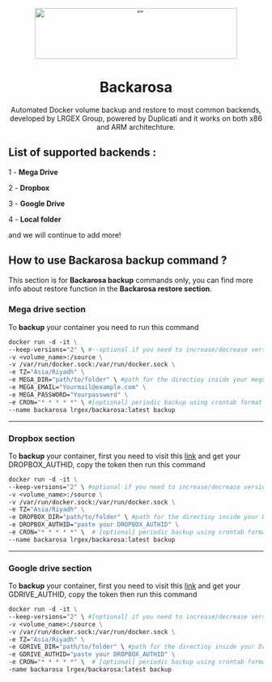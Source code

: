 <p align="center"><img src="http://cloud.lrgex.com/s/mCxTfnA2bikjYyZ/download/Dark%20Full%20Logo.png" alt= “” width="400" height="100"></p>

# <div align="center">Backarosa</div>

<p align="center">Automated Docker volume backup and restore to most common backends, developed by LRGEX Group, powered by Duplicati and it works on both x86 and ARM architechture.</p> 

## List of supported backends :  



1 - **Mega Drive** 

2 - **Dropbox**

3 - **Google Drive** 

4 - **Local folder** 

and we will continue to add more! 



## How to use Backarosa backup command ? 

This section is for **Backarosa backup** commands only, you can find more info about restore function in the **Backarosa restore section**.



### Mega drive section 

To **backup** your container you need to run this command 

````dockerfile
docker run -d -it \
--keep-versions="2" \ #--optional if you need to increase/decrease versions, default is 3
-v <volume_name>:/source \
-v /var/run/docker.sock:/var/run/docker.sock \
-e TZ="Asia/Riyadh" \
-e MEGA_DIR="path/to/folder" \ #path for the directioy inside your mega drive
-e MEGA_EMAIL="Yourmail@example.com" \
-e MEGA_PASSWORD="Yourpassword" \
-e CRON="* * * * *" \ #[optional] periodic backup using crontab format 
--name backarosa lrgex/backarosa:latest backup

````

---------------------------------------------------------------------------------------------------------

### Dropbox section 

To **backup** your container, first you need to visit this [link](https://duplicati-oauth-handler.appspot.com/?type=dropbox) and get your DROPBOX_AUTHID, copy the token then  run this command 

```dockerfile
docker run -d -it \
--keep-versions="2" \ #optional if you need to increase/decrease versions, default is 3
-v <volume_name>:/source \
-v /var/run/docker.sock:/var/run/docker.sock \
-e TZ="Asia/Riyadh" \
-e DROPBOX_DIR="path/to/folder" \ #path for the directioy inside your Dropbox drive
-e DROPBOX_AUTHID="paste your DROPBOX_AUTHID" \
-e CRON="* * * * *" \  # [optional] periodic backup using crontab format 
--name backarosa lrgex/backarosa:latest backup
```



---------------------------------------------------------------

### Google drive section 

To **backup** your container, first you need to visit this [link](https://duplicati-oauth-handler.appspot.com/?type=googledrive) and get your GDRIVE_AUTHID, copy the token then  run this command 

```dockerfile
docker run -d -it \
--keep-versions="2" \ #[optional] if you need to increase/decrease versions, default is 3
-v <volume_name>:/source \
-v /var/run/docker.sock:/var/run/docker.sock \
-e TZ="Asia/Riyadh" \
-e GDRIVE_DIR="path/to/folder" \ #path for the directioy inside your Dropbox drive
-e GDRIVE_AUTHID="paste your DROPBOX_AUTHID" \
-e CRON="* * * * *" \  # [optional] periodic backup using crontab format 
-name backarosa lrgex/backarosa:latest backup
```







